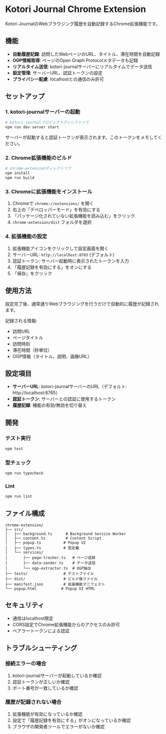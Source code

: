 # Kotori Journal Chrome Extension

Kotori JournalのWebブラウジング履歴を自動記録するChrome拡張機能です。

## 機能

- **自動履歴記録**: 訪問したWebページのURL、タイトル、滞在時間を自動記録
- **OGP情報取得**: ページのOpen Graph Protocolメタデータも記録
- **リアルタイム送信**: kotori-journalサーバーにリアルタイムでデータ送信
- **設定管理**: サーバーURL、認証トークンの設定
- **プライバシー配慮**: localhostとの通信のみ許可

## セットアップ

### 1. kotori-journalサーバーの起動

```bash
# kotori-journalプロジェクトディレクトリで
npm run dev server start
```

サーバーが起動すると認証トークンが表示されます。このトークンをメモしてください。

### 2. Chrome拡張機能のビルド

```bash
# chrome-extensionディレクトリで
npm install
npm run build
```

### 3. Chromeに拡張機能をインストール

1. Chromeで `chrome://extensions/` を開く
2. 右上の「デベロッパーモード」を有効にする
3. 「パッケージ化されていない拡張機能を読み込む」をクリック
4. `chrome-extension/dist` フォルダを選択

### 4. 拡張機能の設定

1. 拡張機能アイコンをクリックして設定画面を開く
2. サーバーURL: `http://localhost:8765` (デフォルト)
3. 認証トークン: サーバー起動時に表示されたトークンを入力
4. 「履歴記録を有効にする」をオンにする
5. 「保存」をクリック

## 使用方法

設定完了後、通常通りWebブラウジングを行うだけで自動的に履歴が記録されます。

記録される情報:
- 訪問URL
- ページタイトル
- 訪問時刻
- 滞在時間（秒単位）
- OGP情報（タイトル、説明、画像URL）

## 設定項目

- **サーバーURL**: kotori-journalサーバーのURL（デフォルト: http://localhost:8765）
- **認証トークン**: サーバーとの認証に使用するトークン
- **履歴記録**: 機能の有効/無効を切り替え

## 開発

### テスト実行

```bash
npm test
```

### 型チェック

```bash
npm run typecheck
```

### Lint

```bash
npm run lint
```

## ファイル構成

```
chrome-extension/
├── src/
│   ├── background.ts      # Background Service Worker
│   ├── content.ts         # Content Script
│   ├── popup.ts          # Popup UI
│   ├── types.ts          # 型定義
│   └── services/
│       ├── page-tracker.ts   # ページ追跡
│       ├── data-sender.ts    # データ送信
│       └── ogp-extractor.ts  # OGP抽出
├── tests/                # テストファイル
├── dist/                 # ビルド後ファイル
├── manifest.json         # 拡張機能マニフェスト
└── popup.html           # Popup UI HTML
```

## セキュリティ

- 通信はlocalhost限定
- CORS設定でChrome拡張機能からのアクセスのみ許可
- ベアラートークンによる認証

## トラブルシューティング

### 接続エラーの場合
1. kotori-journalサーバーが起動しているか確認
2. 認証トークンが正しいか確認
3. ポート番号が一致しているか確認

### 履歴が記録されない場合
1. 拡張機能が有効になっているか確認
2. 設定で「履歴記録を有効にする」がオンになっているか確認
3. ブラウザの開発者ツールでエラーがないか確認
